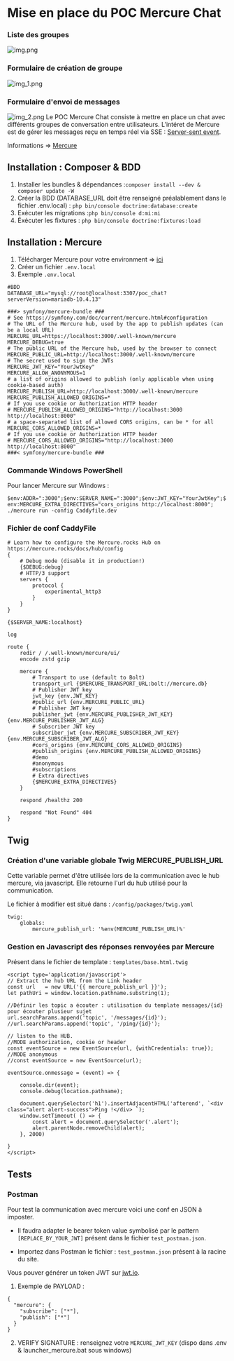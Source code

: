 
# Mise en place du POC Mercure Chat
### Liste des groupes
![img.png](img.png)
### Formulaire de création de groupe
![img_1.png](img_1.png)
### Formulaire d'envoi de messages
![img_2.png](img_2.png)
Le POC Mercure Chat consiste à mettre en place un chat avec différents groupes de conversation entre utilisateurs.
L'intéret de Mercure est de gérer les messages reçu en temps réel via SSE : [Server-sent event](https://en.wikipedia.org/wiki/Server-sent_events).

Informations  => [Mercure](https://mercure.rocks/)

## Installation :  Composer & BDD
1. Installer les bundles & dépendances :`composer install --dev & composer update -W`
2. Créer la BDD (DATABASE_URL doit être renseigné préalablement dans le fichier .env.local) : ``php bin/console doctrine:database:create``
3. Exécuter les migrations :``php bin/console d:mi:mi``
4. Éxécuter les fixtures : ``php bin/console doctrine:fixtures:load``

## Installation : Mercure

1. Télécharger Mercure pour votre environment => [ici](https://github.com/dunglas/mercure/releases)
2. Créer un fichier ``.env.local``
3. Exemple ``.env.local``

```
#BDD
DATABASE_URL="mysql://root@localhost:3307/poc_chat?serverVersion=mariadb-10.4.13"

###> symfony/mercure-bundle ###
# See https://symfony.com/doc/current/mercure.html#configuration
# The URL of the Mercure hub, used by the app to publish updates (can be a local URL)
MERCURE_URL=https://localhost:3000/.well-known/mercure
MERCURE_DEBUG=true
# The public URL of the Mercure hub, used by the browser to connect
MERCURE_PUBLIC_URL=http://localhost:3000/.well-known/mercure
# The secret used to sign the JWTs
MERCURE_JWT_KEY="YourJwtKey"
MERCURE_ALLOW_ANONYMOUS=1
# a list of origins allowed to publish (only applicable when using cookie-based auth)
MERCURE_PUBLISH_URL=http://localhost:3000/.well-known/mercure
MERCURE_PUBLISH_ALLOWED_ORIGINS=*
# If you use cookie or Authorization HTTP header
# MERCURE_PUBLISH_ALLOWED_ORIGINS="http://localhost:3000 http://localhost:8000"
# a space-separated list of allowed CORS origins, can be * for all
MERCURE_CORS_ALLOWED_ORIGINS=*
# If you use cookie or Authorization HTTP header
# MERCURE_CORS_ALLOWED_ORIGINS="http://localhost:3000 http://localhost:8000"
###< symfony/mercure-bundle ###
```
### Commande Windows  PowerShell

Pour lancer Mercure sur Windows :

`$env:ADDR=":3000";$env:SERVER_NAME=":3000";$env:JWT_KEY="YourJwtKey";$env:MERCURE_EXTRA_DIRECTIVES="cors_origins http://localhost:8000"; ./mercure run -config Caddyfile.dev`
### Fichier de conf CaddyFile

```
# Learn how to configure the Mercure.rocks Hub on https://mercure.rocks/docs/hub/config
{
    # Debug mode (disable it in production!)
    {$DEBUG:debug}
    # HTTP/3 support
    servers {
        protocol {
            experimental_http3
        }
    }
}

{$SERVER_NAME:localhost}

log

route {
    redir / /.well-known/mercure/ui/
    encode zstd gzip

    mercure {
        # Transport to use (default to Bolt)
        transport_url {$MERCURE_TRANSPORT_URL:bolt://mercure.db}
        # Publisher JWT key
        jwt_key {env.JWT_KEY}
        #public_url {env.MERCURE_PUBLIC_URL}
        # Publisher JWT key
        publisher_jwt {env.MERCURE_PUBLISHER_JWT_KEY} {env.MERCURE_PUBLISHER_JWT_ALG}
        # Subscriber JWT key
        subscriber_jwt {env.MERCURE_SUBSCRIBER_JWT_KEY} {env.MERCURE_SUBSCRIBER_JWT_ALG}
        #cors_origins {env.MERCURE_CORS_ALLOWED_ORIGINS}
        #publish_origins {env.MERCURE_PUBLISH_ALLOWED_ORIGINS}
        #demo
        #anonymous
        #subscriptions
        # Extra directives
        {$MERCURE_EXTRA_DIRECTIVES}
    }

    respond /healthz 200

    respond "Not Found" 404
}
```
## Twig
### Création d'une variable globale Twig MERCURE_PUBLISH_URL

Cette variable permet d'être utilisée lors de la communication avec le hub mercure, via javascript.
Elle retourne l'url du hub utilisé pour la communication.

Le fichier à modifier est situé dans : ```/config/packages/twig.yaml```
```
twig:
    globals:
        mercure_publish_url: '%env(MERCURE_PUBLISH_URL)%'
```
### Gestion en Javascript des réponses renvoyées par Mercure

Présent dans le fichier de template : ```templates/base.html.twig```
```
<script type='application/javascript'>
// Extract the hub URL from the Link header
const url   = new URL('{{ mercure_publish_url }}');
let pathUri = window.location.pathname.substring(1);

//Définir les topic a écouter : utilisation du template messages/{id} pour écouter plusieur sujet
url.searchParams.append('topic', '/messages/{id}');
//url.searchParams.append('topic', '/ping/{id}');

// listen to the HUB.
//MODE authorization, cookie or header
const eventSource = new EventSource(url, {withCredentials: true});
//MODE anonymous
//const eventSource = new EventSource(url);

eventSource.onmessage = (event) => {

    console.dir(event);
    console.debug(location.pathname);

    document.querySelector('h1').insertAdjacentHTML('afterend', `<div class="alert alert-success">Ping !</div> `);
    window.setTimeout( () => {
        const alert = document.querySelector('.alert');
        alert.parentNode.removeChild(alert);
    }, 2000)

}
</script>
```

## Tests
### Postman

Pour test la communication avec mercure voici une conf en JSON à imposter.

* Il faudra adapter le bearer token value symbolisé par le pattern ``[REPLACE_BY_YOUR_JWT]`` présent dans le fichier `test_postman.json`. 

* Importez dans Postman le fichier : `test_postman.json` présent à la racine du site.

Vous pouver générer un token JWT sur [jwt.io](jwt.io).

1. Exemple de PAYLOAD :
```
{
  "mercure": {
    "subscribe": ["*"],
    "publish": ["*"]
  }
}
```
    
2. VERIFY SIGNATURE : renseignez votre `MERCURE_JWT_KEY` (dispo dans .env & launcher_mercure.bat sous windows)